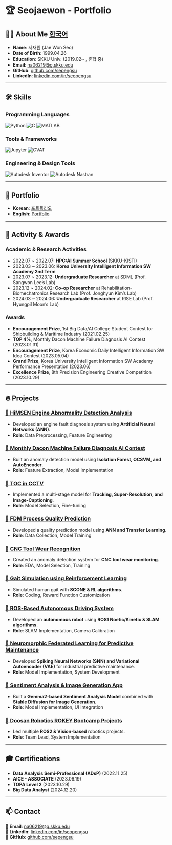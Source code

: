 # 🏆 Seojaewon - Portfolio

## 👨‍💻 About Me  [**한국어**](https://github.com/sepengsu/sepengsu/blob/main/README.md)


- **Name**: 서재원 (Jae Won Seo)
- **Date of Birth**: 1999.04.26
- **Education**: SKKU Univ. (2019.02~ , 휴학 중)
- **Email**: na06219@g.skku.edu
- **GitHub**: [github.com/sepengsu](https://github.com/sepengsu)
- **LinkedIn**: [linkedin.com/in/seopengsu](https://www.linkedin.com/in/seopengsu/)

---

## 🛠️ Skills

### **Programming Languages**
![Python](https://img.shields.io/badge/Python-3776AB?style=for-the-badge&logo=python&logoColor=white)
![C](https://img.shields.io/badge/-C-A8B9CC?style=for-the-badge&logo=c&logoColor=white)
![MATLAB](https://img.shields.io/badge/-MATLAB-0076A8?style=for-the-badge&logo=matlab&logoColor=white)

### **Tools & Frameworks**
![Jupyter](https://img.shields.io/badge/Jupyter-F37626.svg?&style=for-the-badge&logo=Jupyter&logoColor=white)
![CVAT](https://img.shields.io/badge/-CVAT-5C3EE8?style=for-the-badge&logo=OpenCV&logoColor=white)

### **Engineering & Design Tools**
![Autodesk Inventor](https://img.shields.io/badge/Inventor-0696D7?style=for-the-badge&logo=autodesk&logoColor=white)
![Autodesk Nastran](https://img.shields.io/badge/Nastran-FF3E00?style=for-the-badge&logo=autodesk&logoColor=white)

---

## 📁 Portfolio
- **Korean**: [포트폴리오](https://github.com/sepengsu/sepengsu/blob/main/%ED%8F%AC%ED%8A%B8%ED%8F%B4%EB%A6%AC%EC%98%A4.pdf)
- **English**: [Portfolio](https://github.com/sepengsu/sepengsu/blob/main/PORTFOLIO.pdf)

---

## 🏅 Activity & Awards

### **Academic & Research Activities**
- 2022.07 ~ 2022.07: **HPC:AI Summer School** (SKKU-KISTI)
- 2023.03 ~ 2023.06: **Korea University Intelligent Information SW Academy 2nd Term**
- 2023.07 ~ 2023.12: **Undergraduate Researcher** at SDML (Prof. Sangwon Lee’s Lab)
- 2023.12 ~ 2024.02: **Co-op Researcher** at Rehabilitation-Biomechatronics Research Lab (Prof. Jonghyun Kim’s Lab)
- 2024.03 ~ 2024.06: **Undergraduate Researcher** at RISE Lab (Prof. Hyungpil Moon’s Lab)

### **Awards**
- **Encouragement Prize**, 1st Big Data/AI College Student Contest for Shipbuilding & Maritime Industry (2021.02.25)
- **TOP 4%**, Monthly Dacon Machine Failure Diagnosis AI Contest (2023.01.31)
- **Encouragement Prize**, Korea Economic Daily Intelligent Information SW Idea Contest (2023.05.04)
- **Grand Prize**, Korea University Intelligent Information SW Academy Performance Presentation (2023.06)
- **Excellence Prize**, 8th Precision Engineering Creative Competition (2023.10.29)

---

## 🔥 Projects

### [🔹 HiMSEN Engine Abnormality Detection Analysis](https://github.com/sepengsu/HiMSEN)
- Developed an engine fault diagnosis system using **Artificial Neural Networks (ANN)**.
- **Role**: Data Preprocessing, Feature Engineering

### [🔹 Monthly Dacon Machine Failure Diagnosis AI Contest](https://github.com/sepengsu/DACON-machine-fault-diagnosis)
- Built an anomaly detection model using **Isolation Forest, OCSVM, and AutoEncoder**.
- **Role**: Feature Extraction, Model Implementation

### [🔹 TOC in CCTV](https://github.com/INISW/INISW6)
- Implemented a multi-stage model for **Tracking, Super-Resolution, and Image-Captioning**.
- **Role**: Model Selection, Fine-tuning

### [🔹 FDM Process Quality Prediction](https://github.com/sepengsu/Creative_Competition)
- Developed a quality prediction model using **ANN and Transfer Learning**.
- **Role**: Data Collection, Model Training

### [🔹 CNC Tool Wear Recognition](https://github.com/sepengsu/Smart_Factory)
- Created an anomaly detection system for **CNC tool wear monitoring**.
- **Role**: EDA, Model Selection, Training

### [🔹 Gait Simulation using Reinforcement Learning](https://github.com/sepengsu/winter_co_op)
- Simulated human gait with **SCONE & RL algorithms**.
- **Role**: Coding, Reward Function Customization

### [🔹 ROS-Based Autonomous Driving System](https://github.com/sepengsu/24_rise_coop)
- Developed an **autonomous robot** using **ROS1 Noetic/Kinetic & SLAM algorithms**.
- **Role**: SLAM Implementation, Camera Calibration

### [🔹 Neuromorphic Federated Learning for Predictive Maintenance](https://github.com/sepengsu/ANN-to_SNN)
- Developed **Spiking Neural Networks (SNN) and Variational Autoencoder (VAE)** for industrial predictive maintenance.
- **Role**: Model Implementation, System Development

### [🔹 Sentiment Analysis & Image Generation App](https://github.com/sepengsu/googleMLB5/tree/main/project1)
- Built a **Gemma2-based Sentiment Analysis Model** combined with **Stable Diffusion for Image Generation**.
- **Role**: Model Implementation, UI Integration

### [🔹 Doosan Robotics ROKEY Bootcamp Projects](https://github.com/sepengsu/rokey_poject)
- Led multiple **ROS2 & Vision-based** robotics projects.
- **Role**: Team Lead, System Implementation

---

## 🎓 Certifications
- **Data Analysis Semi-Professional (ADsP)** (2022.11.25)
- **AICE - ASSOCIATE** (2023.06.19)
- **TOPA Level 2** (2023.10.29)
- **Big Data Analyst** (2024.12.20)

---

## 📫 Contact
📧 **Email**: na06219@g.skku.edu  
🔗 **LinkedIn**: [linkedin.com/in/seopengsu](https://www.linkedin.com/in/seopengsu/)  
🐙 **GitHub**: [github.com/sepengsu](https://github.com/sepengsu/)  
